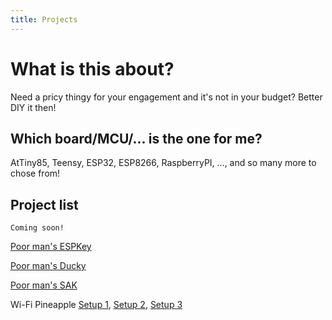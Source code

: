 ```yaml
---
title: Projects
---
```


# What is this about?
Need a pricy thingy for your engagement and it's not in your budget? Better DIY it then!

## Which board/MCU/... is the one for me?
AtTiny85, Teensy, ESP32, ESP8266, RaspberryPI, ..., and so many more to chose from!

## Project list

```
Coming soon!
```

[Poor man's ESPKey](./espkey)

[Poor man's Ducky](./attiny85)

[Poor man's SAK](./p4wnp1)

Wi-Fi Pineapple [Setup 1](./wi-fi-setup-1), [Setup 2](./wi-fi-setup-2), [Setup 3](./wi-fi-setup-3)

